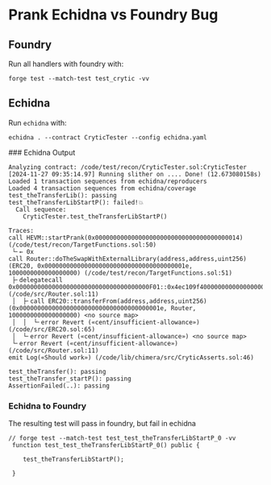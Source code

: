 # Prank Echidna vs Foundry Bug

## Foundry

Run all handlers with foundry with:

`
forge test --match-test test_crytic -vv
`

## Echidna

Run `echidna` with:

`
echidna . --contract CryticTester --config echidna.yaml
`

### Echidna Output

```solidity
Analyzing contract: /code/test/recon/CryticTester.sol:CryticTester
[2024-11-27 09:35:14.97] Running slither on .... Done! (12.673080158s)
Loaded 1 transaction sequences from echidna/reproducers
Loaded 4 transaction sequences from echidna/coverage
test_theTransferLib(): passing
test_theTransferLibStartP(): failed!💥  
  Call sequence:
    CryticTester.test_theTransferLibStartP()

Traces: 
call HEVM::startPrank(0x0000000000000000000000000000000000000014) (/code/test/recon/TargetFunctions.sol:50)
 └╴← 0x
call Router::doTheSwapWithExternalLibrary(address,address,uint256)(ERC20, 0x000000000000000000000000000000000000001e, 1000000000000000000) (/code/test/recon/TargetFunctions.sol:51)
 ├╴delegatecall 0x0000000000000000000000000000000000000F01::0x4ec109f4000000000000000000000000b4c79dab8f259c7aee6e5b2aa729821864227e84000000000000000000000000000000000000000000000000000000000000001e0000000000000000000000000000000000000000000000000de0b6b3a7640000 (/code/src/Router.sol:11)
 │  ├╴call ERC20::transferFrom(address,address,uint256)(0x000000000000000000000000000000000000001e, Router, 1000000000000000000) <no source map>
 │  │  └╴error Revert («cent/insufficient-allowance») (/code/src/ERC20.sol:65)
 │  └╴error Revert («cent/insufficient-allowance») <no source map>
 └╴error Revert («cent/insufficient-allowance») (/code/src/Router.sol:11)
emit Log(«Should work») (/code/lib/chimera/src/CryticAsserts.sol:46)

test_theTransfer(): passing
test_theTransfer_startP(): passing
AssertionFailed(..): passing
```

### Echidna to Foundry

The resulting test will pass in foundry, but fail in echidna

```solidity
// forge test --match-test test_test_theTransferLibStartP_0 -vv 
 function test_test_theTransferLibStartP_0() public {

    test_theTransferLibStartP();

 }
 ```